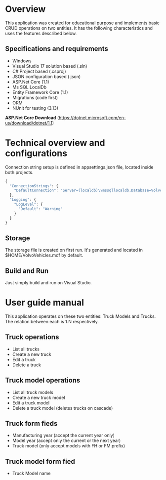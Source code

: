 # Overview

This application was created for educational purpose and implements basic CRUD operations on two entities. It has the following characteristics and uses the features described below.

## Specifications and requirements

- Windows
- Visual Studio 17 solution based (.sln)
- C# Project based (.csproj)
- JSON configuration based (.json)
- ASP.Net Core (1.1)
- Ms SQL LocalDb
- Entity Framework Core (1.1)
- Migrations (code first)
- ORM
- NUnit for testing (3.13)

**ASP.Net Core Download** (https://dotnet.microsoft.com/en-us/download/dotnet/1.1)

# Technical overview and configurations

Connection string setup is defined in appsettings.json file, located inside both projects.

```js
{
  "ConnectionStrings": {
    "DefaultConnection": "Server=(localdb)\\mssqllocaldb;Database=VolvoVehicles;Trusted_Connection=True;MultipleActiveResultSets=true"
  },
  "Logging": {
    "LogLevel": {
      "Default": "Warning"
    }
  }
}
```

## Storage

The storage file is created on first run. It's generated and located in $HOME/VolvoVehicles.mdf by default.

## Build and Run

Just simply build and run on Visual Studio.

# User guide manual

This application operates on these two entities: Truck Models and Trucks. The relation between each is 1.N respectively.

## Truck operations

- List all trucks 
- Create a new truck
- Edit a truck
- Delete a truck

## Truck model operations

- List all truck models 
- Create a new truck model
- Edit a truck model
- Delete a truck model (deletes trucks on cascade)

## Truck form fieds

- Manufacturing year (accept the current year only)
- Model year (accept only the current or the next year)
- Truck model (only accept models with FH or FM prefix)

## Truck model form fied

- Truck Model name
